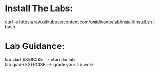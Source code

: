 # Install The Labs:
curl -s https://raw.githubusercontent.com/omidiyanto/lab/install/Install.sh | bash

# Lab Guidance:
lab start EXERCISE  --> start the lab
<br>lab grade EXERCISE  --> grade your lab work 
